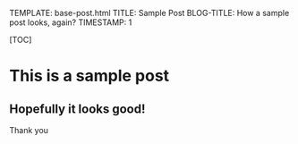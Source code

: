 TEMPLATE: base-post.html
TITLE: Sample Post
BLOG-TITLE: How a sample post looks, again?
TIMESTAMP: 1

[TOC]

# This is a sample post
## Hopefully it looks good!
Thank you
